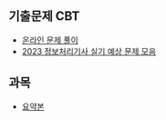 ## 기출문제 CBT
- [온라인 문제 풀이](https://newbt.kr/%EC%8B%9C%ED%97%98/%EC%A0%95%EB%B3%B4%EC%B2%98%EB%A6%AC%EA%B8%B0%EC%82%AC%20%EC%8B%A4%EA%B8%B0)
- [2023 정보처리기사 실기 예상 문제 모음](https://complainrevolutionist.tistory.com/83)

## 과목
- [요약본](https://github.com/conf312/concept-description/blob/master/certificate/%EC%A0%95%EB%B3%B4%EC%B2%98%EB%A6%AC%EA%B8%B0%EC%82%AC/%EC%8B%A4%EA%B8%B0/%EC%9A%94%EC%95%BD%EB%B3%B8.md)
